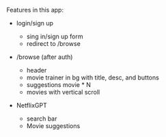 Features in this app:

- login/sign up

  - sing in/sign up form
  - redirect to /browse

- /browse (after auth)

  - header
  - movie trainer in bg with title, desc, and buttons
  - suggestions movie \* N
  - movies with vertical scroll

- NetflixGPT
  - search bar
  - Movie suggestions
